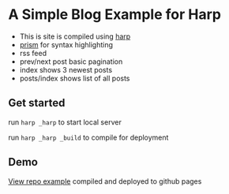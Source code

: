 # A Simple Blog Example for Harp

* This is site is compiled using [harp](http://harpjs.com)
* [prism](https://prismjs.com/) for syntax highlighting
* rss feed
* prev/next post basic pagination
* index shows 3 newest posts
* posts/index shows list of all posts

## Get started

run `harp _harp` to start local server


run `harp _harp _build` to compile for deployment

## Demo

[View repo example](https://handerson.github.io/harp-blog-example/) compiled and deployed to github pages